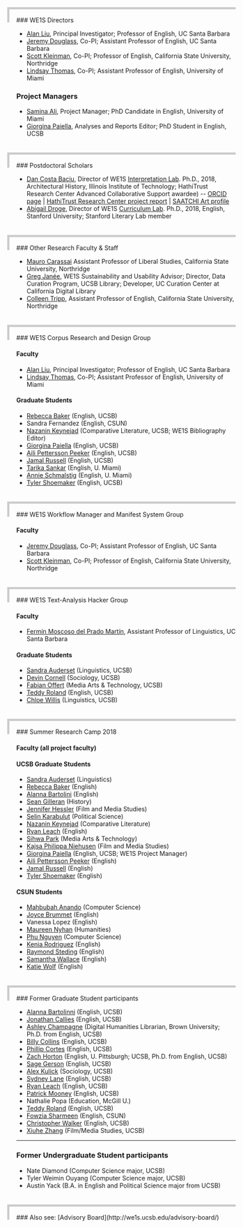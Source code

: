 <div style="height: 30px; margin-left: -1.5em; margin-bottom: -1em; border-left: 5px solid #cccccc; border-top: 5px solid #cccccc;"></div>
### WE1S Directors

- [Alan Liu](http://liu.english.ucsb.edu/), Principal Investigator; Professor of English, UC Santa Barbara
- [Jeremy Douglass](https://www.english.ucsb.edu/people/douglass-jeremy), Co-PI; Assistant Professor of English, UC Santa Barbara
- [Scott Kleinman](http://scottkleinman.com/), Co-PI; Professor of English, California State University, Northridge
- [Lindsay Thomas](http://lindsaythomas.net/), Co-PI; Assistant Professor of English, University of Miami

### Project Managers

- [Samina Ali](http://www.as.miami.edu/english/graduate/current-phd-students/#Samina), Project Manager; PhD Candidate in English, University of Miami
- [Giorgina Paiella](http://www.english.ucsb.edu/people/paiella-giorgina), Analyses and Reports Editor; PhD Student in English, UCSB
<div style="height: 30px; margin-left: -1.5em; margin-top: 2.5em; margin-bottom: -1em; border-left: 5px solid #cccccc; border-top: 5px solid #cccccc;"></div>
### Postdoctoral Scholars

- [Dan Costa Baciu](http://we1s.ucsb.edu/team/dan-costa-baciu/), Director of WE1S [Interpretation Lab](http://we1s.ucsb.edu/interpretation-lab/).
Ph.D., 2018, Architectural History, Illinois Institute of Technology; HathiTrust Research Center Advanced Collaborative Support awardee) -- [ORCID page](http://orcid.org/0000-0002-0043-5616) | [HathiTrust Research Center project report](https://wiki.htrc.illinois.edu/download/attachments/31588360/HTRC_ACS_report171001.pdf?version=1&amp;modificationDate=1506961016000&amp;api=v2) | [SAATCHI Art profile](https://www.saatchiart.com/Dan.Baciu)
- [Abigail Droge](http://we1s.ucsb.edu/team/abigail-droge/), Director of WE1S [Curriculum Lab](http://we1s.ucsb.edu/curriculum-lab/).
Ph.D., 2018, English, Stanford University; Stanford Literary Lab member
<div style="height: 30px; margin-left: -1.5em; margin-top: 2.5em; margin-bottom: -1em; border-left: 5px solid #cccccc; border-top: 5px solid #cccccc;"></div>
### Other Research Faculty &amp; Staff

- [Mauro Carassai](http://we1s.ucsb.edu/team/mauro-carassai/) Assistant Professor of Liberal Studies, California State University, Northridge
- [Greg Janée](https://www.eri.ucsb.edu/people/greg-janee), WE1S Sustainability and Usability Advisor; Director, Data Curation Program, UCSB Library; Developer, UC Curation Center at California Digital Library
- [Colleen Tripp](https://www.csun.edu/humanities/english/colleen-tripp), Assistant Professor of English, California State University, Northridge
<div style="height: 30px; margin-left: -1.5em; margin-top: 2.5em; margin-bottom: -1em; border-left: 5px solid #cccccc; border-top: 5px solid #cccccc;"></div>
### WE1S Corpus Research and Design Group

#### Faculty

- [Alan Liu](http://liu.english.ucsb.edu/), Principal Investigator; Professor of English, UC Santa Barbara
- [Lindsay Thomas](http://lindsaythomas.net/), Co-PI; Assistant Professor of English, University of Miami

#### Graduate Students

- [Rebecca Baker](http://www.english.ucsb.edu/people/baker-rebecca) (English, UCSB)
- Sandra Fernandez (English, CSUN)
- [Nazanin Keynejad](http://we1s.ucsb.edu/team/nazanin-keynejad/) (Comparative Literature, UCSB; WE1S Bibliography Editor)
- [Giorgina Paiella](http://www.english.ucsb.edu/people/paiella-giorgina) (English, UCSB)
- [Aili Pettersson Peeker](https://english.ucsb.edu/people/pettersson-peeker-aili) (English, UCSB)
- [Jamal Russell](https://www.english.ucsb.edu/people/russell-jamal) (English, UCSB)
- [Tarika Sankar](http://www.as.miami.edu/english/graduate/current-phd-students/#Tarika) (English, U. Miami)
- [Annie Schmalstig](http://www.as.miami.edu/english/graduate/current-phd-students/#Anne) (English, U. Miami)
- [Tyler Shoemaker](http://www.english.ucsb.edu/people/shoemaker-tyler) (English, UCSB)
<div style="height: 30px; margin-left: -1.5em; margin-top: 2.5em; margin-bottom: -1em; border-left: 5px solid #cccccc; border-top: 5px solid #cccccc;"></div>
### WE1S Workflow Manager and Manifest System Group

#### Faculty

- [Jeremy Douglass](https://www.english.ucsb.edu/people/douglass-jeremy), Co-PI; Assistant Professor of English, UC Santa Barbara
- [Scott Kleinman](http://scottkleinman.com/), Co-PI; Professor of English, California State University, Northridge
<div style="height: 30px; margin-left: -1.5em; margin-top: 2.5em; margin-bottom: -1em; border-left: 5px solid #cccccc; border-top: 5px solid #cccccc;"></div>
### WE1S Text-Analysis Hacker Group

#### Faculty

- [Fermín Moscoso del Prado Martín](http://www.linguistics.ucsb.edu/people/fermin-moscoso-del-prado-martin), Assistant Professor of Linguistics, UC Santa Barbara

#### Graduate Students

- [Sandra Auderset](http://www.linguistics.ucsb.edu/people/sandra-auderset) (Linguistics, UCSB)
- [Devin Cornell](https://dcornellresearch.org/about/) (Sociology, UCSB)
- [Fabian Offert](https://zentralwerkstatt.org/post_spt.html) (Media Arts &amp; Technology, UCSB)
- [Teddy Roland](https://teddyroland.com/) (English, UCSB)
- [Chloe Willis](http://www.linguistics.ucsb.edu/people/chloe-willis) (Linguistics, UCSB)
<div style="height: 30px; margin-left: -1.5em; margin-top: 2.5em; margin-bottom: -1em; border-left: 5px solid #cccccc; border-top: 5px solid #cccccc;"></div>
### Summer Research Camp 2018

#### Faculty (all project faculty)

#### UCSB Graduate Students

- [Sandra Auderset](http://www.linguistics.ucsb.edu/people/sandra-auderset) (Linguistics)
- [Rebecca Baker](http://www.english.ucsb.edu/people/baker-rebecca) (English)
- [Alanna Bartolini](http://www.english.ucsb.edu/people/bartolini-alanna) (English)
- [Sean Gilleran](http://we1s.ucsb.edu/team/sean-gilleran/) (History)
- [Jennifer Hessler](http://we1s.ucsb.edu/jennifer-hessler/) (Film and Media Studies)
- [Selin Karabulut](http://www.polsci.ucsb.edu/people/selin-karabulut) (Political Science)
- [Nazanin Keynejad](http://we1s.ucsb.edu/team/nazanin-keynejad/) (Comparative Literature)
- [Ryan Leach](http://www.english.ucsb.edu/people/leach-ryan) (English)
- [Sihwa Park](http://we1s.ucsb.edu/team/sihwa-park/) (Media Arts &amp; Technology)
- [Kajsa Philippa Niehusen](http://www.filmandmedia.ucsb.edu/people/grads/niehusen/niehusen.html) (Film and Media Studies)
- [Giorgina Paiella](http://www.english.ucsb.edu/people/paiella-giorgina) (English, UCSB; WE1S Project Manager)
- [Aili Pettersson Peeker](https://english.ucsb.edu/people/pettersson-peeker-aili) (English)
- [Jamal Russell](https://www.english.ucsb.edu/people/russell-jamal) (English)
- [Tyler Shoemaker](http://www.english.ucsb.edu/people/shoemaker-tyler) (English)

#### CSUN Students

- [Mahbubah Anando](https://portfolium.com/mahbubahanando/portfolio) (Computer Science)
- [Joyce Brummet](http://we1s.ucsb.edu/joyce-mcgee-brummet/) (English)
- Vanessa Lopez (English)
- [Maureen Nyhan](http://we1s.ucsb.edu/maureen-nyhan/) (Humanities)
- [Phu Nguyen](http://we1s.ucsb.edu/team/phu-nguyen/) (Computer Science)
- [Kenia Rodriguez](http://we1s.ucsb.edu/team/kenia-rodriguez/) (English)
- [Raymond Steding](http://we1s.ucsb.edu/raymond-steding/) (English)
- [Samantha Wallace](http://we1s.ucsb.edu/samantha-wallace/) (English)
- [Katie Wolf](http://we1s.ucsb.edu/team/katie-wolf/) (English)
<div style="height: 30px; margin-left: -1.5em; margin-top: 2.5em; margin-bottom: -1em; border-left: 5px solid #cccccc; border-top: 5px solid #cccccc;"></div>
### Former Graduate Student participants

- [Alanna Bartolinni](https://www.english.ucsb.edu/people/bartolini-alanna) (English, UCSB)
- [Jonathan Callies](https://www.english.ucsb.edu/people/callies-jonathan) (English, UCSB)
- [Ashley Champagne](https://library.brown.edu/about/stafflist.php) (Digital Humanities Librarian, Brown University; Ph.D. from English, UCSB)
- [Billy Collins](https://www.english.ucsb.edu/people/collins-william-billy) (English, UCSB)
- [Phillip Cortes](https://www.english.ucsb.edu/people/cortes-phillip-james) (English, UCSB)
- [Zach Horton](http://www.zachhorton.com/bio/) (English, U. Pittsburgh; UCSB, Ph.D. from English, UCSB)
- [Sage Gerson](http://www.english.ucsb.edu/people/gerson-sage) (English, UCSB)
- [Alex Kulick](http://networkscience.igert.ucsb.edu/people/kulick) (Sociology, UCSB)
- [Sydney Lane](https://www.english.ucsb.edu/people/lane-sarah-sydney) (English, UCSB)
- [Ryan Leach](http://www.english.ucsb.edu/people/leach-ryan) (English, UCSB)
- [Patrick Mooney](http://patrickbrianmooney.nfshost.com/~patrick/ta/) (English, UCSB)
- Nathalie Popa (Education, McGill U.)
- [Teddy Roland](https://teddyroland.com/about/) (English, UCSB)
- [Fowzia Sharmeen](http://fowziasharmeen.weebly.com/about.html) (English, CSUN)
- [Christopher Walker](https://www.english.ucsb.edu/people/walker-christopher) (English, UCSB)
- [Xiuhe Zhang](http://www.filmandmedia.ucsb.edu/people/grads/zhang/zhang.html) (Film/Media Studies, UCSB)

---

### Former Undergraduate Student participants

- Nate Diamond (Computer Science major, UCSB)
- Tyler Weimin Ouyang (Computer Science major, UCSB)
- Austin Yack (B.A. in English and Political Science major from UCSB)
<div style="height: 30px; margin-left: -1.5em; margin-top: 2.5em; margin-bottom: -1em; border-left: 5px solid #cccccc; border-top: 5px solid #cccccc;"></div>
### Also see: [Advisory Board](http://we1s.ucsb.edu/advisory-board/)